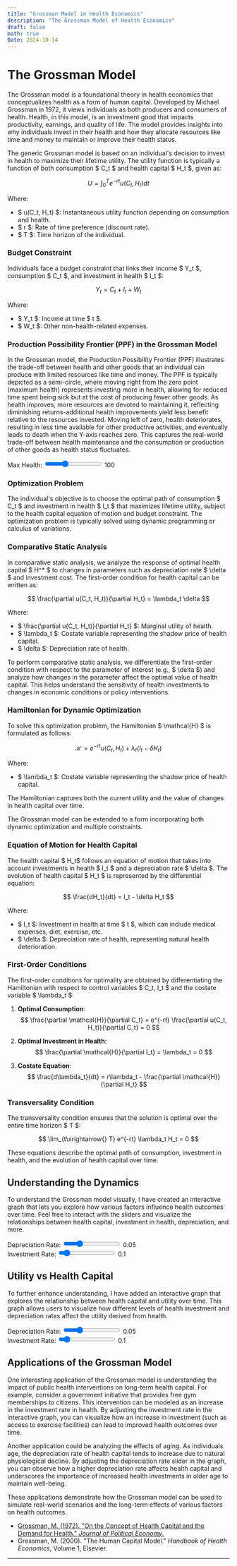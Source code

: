 ```yaml
---
title: "Grossman Model in Health Economics"
description: "The Grossman Model of Health Economics"
draft: false
math: true
Date: 2024-10-14
---
```


<script src="https://cdn.jsdelivr.net/npm/chart.js"></script>

# The Grossman Model

The Grossman model is a foundational theory in health economics that conceptualizes health as a form of human capital. Developed by Michael Grossman in 1972, it views individuals as both producers and consumers of health. Health, in this model, is an investment good that impacts productivity, earnings, and quality of life. The model provides insights into why individuals invest in their health and how they allocate resources like time and money to maintain or improve their health status.

The generic Grossman model is based on an individual's decision to invest in health to maximize their lifetime utility. The utility function is typically a function of both consumption $ C_t $ and health capital $ H_t $, given as:

$$
U = \int_0^T e^{-rt} u(C_t, H_t) dt
$$

Where:
- $ u(C_t, H_t) $: Instantaneous utility function depending on consumption and health.
- $ r $: Rate of time preference (discount rate).
- $ T $: Time horizon of the individual.



### Budget Constraint

Individuals face a budget constraint that links their income $ Y_t $, consumption $ C_t $, and investment in health $ I_t $:

$$
Y_t = C_t + I_t + W_t
$$

Where:
- $ Y_t $: Income at time $ t $.
- $ W_t $: Other non-health-related expenses.

### Production Possibility Frontier (PPF) in the Grossman Model

In the Grossman model, the Production Possibility Frontier (PPF) illustrates the trade-off between health and other goods that an individual can produce with limited resources like time and money. The PPF is typically depicted as a semi-circle, where moving right from the zero point (maximum health) represents investing more in health, allowing for reduced time spent being sick but at the cost of producing fewer other goods. As health improves, more resources are devoted to maintaining it, reflecting diminishing returns-additional health improvements yield less benefit relative to the resources invested. Moving left of zero, health deteriorates, resulting in less time available for other productive activities, and eventually leads to death when the Y-axis reaches zero. This captures the real-world trade-off between health maintenance and the consumption or production of other goods as health status fluctuates.

<div>
    <label for="maxHealthPPF">Max Health:</label>
    <input type="range" id="maxHealthPPF" min="50" max="200" step="10" value="100" onchange="updatePPFChart()">
    <label id="maxHealthPPFValue">100</label>
    <br>
    <canvas id="ppfChart"></canvas>
</div>

<script>
    const ctxPPF = document.getElementById('ppfChart').getContext('2d');
    let ppfChart;

    function generatePPFData(maxHealth) {
        let data = [];
        for (let health = -maxHealth; health <= maxHealth; health++) {
            let otherGoods = Math.sqrt(maxHealth ** 2 - health ** 2); // Full half-circle equation for PPF
            data.push({ x: health, y: otherGoods });
        }
        return data;
    }

    function updatePPFChart() {
        const maxHealth = parseFloat(document.getElementById('maxHealthPPF').value);
        document.getElementById('maxHealthPPFValue').innerText = maxHealth;

        const data = generatePPFData(maxHealth);
        ppfChart.data.datasets[0].data = data;
        ppfChart.update();
    }

    document.addEventListener('DOMContentLoaded', function() {
        ppfChart = new Chart(ctxPPF, {
            type: 'scatter',
            data: {
                datasets: [
                    {
                        label: 'Production Possibility Frontier (PPF)',
                        data: generatePPFData(100),
                        borderColor: 'rgba(54, 162, 235, 1)',
                        borderWidth: 2,
                        showLine: true,
                        fill: false
                    }
                ]
            },
            options: {
                responsive: true,
                scales: {
                    x: {
                        title: {
                            display: true,
                            text: 'Health (Units)'
                        },
                        min: -100,
                        max: 100
                    },
                    y: {
                        title: {
                            display: true,
                            text: 'Other Goods (Units)'
                        },
                        min: 0
                    }
                },
                interaction: {
                    mode: 'index',
                    intersect: false
                },
                plugins: {
                    tooltip: {
                        callbacks: {
                            label: function(context) {
                                let label = context.dataset.label || '';
                                if (label) {
                                    label += ': ';
                                }
                                label += `(${Math.round(context.raw.x * 100) / 100}, ${Math.round(context.raw.y * 100) / 100})`;
                                return label;
                            }
                        }
                    }
                }
            }
        });
    });
</script>

### Optimization Problem

The individual's objective is to choose the optimal path of consumption $ C_t $ and investment in health $ I_t $ that maximizes lifetime utility, subject to the health capital equation of motion and budget constraint. The optimization problem is typically solved using dynamic programming or calculus of variations.


### Comparative Static Analysis

In comparative static analysis, we analyze the response of optimal health capital $ H^* $ to changes in parameters such as depreciation rate $ \delta $ and investment cost. The first-order condition for health capital can be written as:

$$
\frac{\partial u(C_t, H_t)}{\partial H_t} = \lambda_t \delta
$$

Where:
- $ \frac{\partial u(C_t, H_t)}{\partial H_t} $: Marginal utility of health.
- $ \lambda_t $: Costate variable representing the shadow price of health capital.
- $ \delta $: Depreciation rate of health.

To perform comparative static analysis, we differentiate the first-order condition with respect to the parameter of interest (e.g., $ \delta $) and analyze how changes in the parameter affect the optimal value of health capital. This helps understand the sensitivity of health investments to changes in economic conditions or policy interventions.

### Hamiltonian for Dynamic Optimization

To solve this optimization problem, the Hamiltonian $ \mathcal{H} $ is formulated as follows:

$$
\mathcal{H} = e^{-rt} u(C_t, H_t) + \lambda_t (I_t - \delta H_t)
$$

Where:
- $ \lambda_t $: Costate variable representing the shadow price of health capital.

The Hamiltonian captures both the current utility and the value of changes in health capital over time.

The Grossman model can be extended to a form incorporating both dynamic optimization and multiple constraints. 


### Equation of Motion for Health Capital
The health capital $ H_t$  follows an equation of motion that takes into account investments in health $ I_t $ and a depreciation rate $ \delta $. The evolution of health capital $ H_t $ is represented by the differential equation:

$$
\frac{dH_t}{dt} = I_t - \delta H_t
$$

Where:
- $ I_t $: Investment in health at time $ t $, which can include medical expenses, diet, exercise, etc.
- $ \delta $: Depreciation rate of health, representing natural health deterioration.

### First-Order Conditions

The first-order conditions for optimality are obtained by differentiating the Hamiltonian with respect to control variables $ C_t, I_t $ and the costate variable $ \lambda_t $:

1. **Optimal Consumption**: 
$$
\frac{\partial \mathcal{H}}{\partial C_t} = e^{-rt} \frac{\partial u(C_t, H_t)}{\partial C_t} = 0
$$

2. **Optimal Investment in Health**: 
$$
\frac{\partial \mathcal{H}}{\partial I_t} = \lambda_t = 0
$$

3. **Costate Equation**: 
$$
\frac{d\lambda_t}{dt} = r\lambda_t - \frac{\partial \mathcal{H}}{\partial H_t}
$$

### Transversality Condition

The transversality condition ensures that the solution is optimal over the entire time horizon $ T $:

$$
\lim_{t\xrightarrow{} T} e^{-rt} \lambda_t H_t = 0
$$

These equations describe the optimal path of consumption, investment in health, and the evolution of health capital over time.

## Understanding the Dynamics

To understand the Grossman model visually, I have created an interactive graph that lets you explore how various factors influence health outcomes over time. Feel free to interact with the sliders and visualize the relationships between health capital, investment in health, depreciation, and more.

<div>
    <label for="depreciationRate">Depreciation Rate:</label>
    <input type="range" id="depreciationRate" min="0" max="0.2" step="0.01" value="0.05" onchange="updateGrossmanChart()">
    <label id="depreciationRateValue">0.05</label>
    <br>
    <label for="investmentRate">Investment Rate:</label>
    <input type="range" id="investmentRate" min="0" max="1" step="0.05" value="0.1" onchange="updateGrossmanChart()">
    <label id="investmentRateValue">0.1</label>
    <br>
    <canvas id="grossmanChart"></canvas>
</div>

<script>
    const ctx = document.getElementById('grossmanChart').getContext('2d');
    let grossmanChart;

    function generateHealthData(periods, initialHealth, depreciationRate, investmentRate) {
        let data = [];
        let health = initialHealth;
        for (let i = 0; i < periods; i++) {
            health = health * (1 - depreciationRate) + investmentRate * 100;
            data.push(health);
        }
        return data;
    }

    function updateGrossmanChart() {
        const depreciationRate = parseFloat(document.getElementById('depreciationRate').value);
        const investmentRate = parseFloat(document.getElementById('investmentRate').value);
        document.getElementById('depreciationRateValue').innerText = depreciationRate;
        document.getElementById('investmentRateValue').innerText = investmentRate;

        const data = generateHealthData(20, 100, depreciationRate, investmentRate);
        grossmanChart.data.datasets[0].data = data;
        grossmanChart.update();
    }

    document.addEventListener('DOMContentLoaded', function() {
        grossmanChart = new Chart(ctx, {
            type: 'line',
            data: {
                labels: Array.from({length: 20}, (_, i) => `Year ${i + 1}`),
                datasets: [
                    {
                        label: 'Health Capital',
                        data: generateHealthData(20, 100, 0.05, 0.1),
                        borderColor: 'rgba(75, 192, 192, 1)',
                        borderWidth: 2,
                        fill: false
                    }
                ]
            },
            options: {
                responsive: true,
                scales: {
                    x: {
                        title: {
                            display: true,
                            text: 'Time (Years)'
                        }
                    },
                    y: {
                        title: {
                            display: true,
                            text: 'Health Capital'
                        },
                        min: 0
                    }
                },
                interaction: {
                    mode: 'index',
                    intersect: false
                },
                plugins: {
                    tooltip: {
                        callbacks: {
                            label: function(context) {
                                let label = context.dataset.label || '';
                                if (label) {
                                    label += ': ';
                                }
                                label += Math.round(context.raw * 100) / 100;
                                return label;
                            }
                        }
                    }
                }
            }
        });
    });
</script>

## Utility vs Health Capital

To further enhance understanding, I have added an interactive graph that explores the relationship between health capital and utility over time. This graph allows users to visualize how different levels of health investment and depreciation rates affect the utility derived from health.

<div>
    <label for="depreciationRateUtility">Depreciation Rate:</label>
    <input type="range" id="depreciationRateUtility" min="0" max="0.2" step="0.01" value="0.05" onchange="updateUtilityChart()">
    <label id="depreciationRateUtilityValue">0.05</label>
    <br>
    <label for="investmentRateUtility">Investment Rate:</label>
    <input type="range" id="investmentRateUtility" min="0" max="1" step="0.05" value="0.1" onchange="updateUtilityChart()">
    <label id="investmentRateUtilityValue">0.1</label>
    <br>
    <canvas id="utilityChart"></canvas>
</div>

<script>
    const ctxUtility = document.getElementById('utilityChart').getContext('2d');
    let utilityChart;

    function generateUtilityData(periods, initialHealth, depreciationRate, investmentRate) {
        let data = [];
        let health = initialHealth;
        for (let i = 0; i < periods; i++) {
            health = health * (1 - depreciationRate) + investmentRate * 100;
            let utility = Math.log(health); // Assuming a logarithmic utility function for health
            data.push(utility);
        }
        return data;
    }

    function updateUtilityChart() {
        const depreciationRate = parseFloat(document.getElementById('depreciationRateUtility').value);
        const investmentRate = parseFloat(document.getElementById('investmentRateUtility').value);
        document.getElementById('depreciationRateUtilityValue').innerText = depreciationRate;
        document.getElementById('investmentRateUtilityValue').innerText = investmentRate;

        const data = generateUtilityData(20, 100, depreciationRate, investmentRate);
        utilityChart.data.datasets[0].data = data;
        utilityChart.update();
    }

    document.addEventListener('DOMContentLoaded', function() {
        utilityChart = new Chart(ctxUtility, {
            type: 'line',
            data: {
                labels: Array.from({length: 20}, (_, i) => `Year ${i + 1}`),
                datasets: [
                    {
                        label: 'Utility Derived from Health',
                        data: generateUtilityData(20, 100, 0.05, 0.1),
                        borderColor: 'rgba(255, 99, 132, 1)',
                        borderWidth: 2,
                        fill: false
                    }
                ]
            },
            options: {
                responsive: true,
                scales: {
                    x: {
                        title: {
                            display: true,
                            text: 'Time (Years)'
                        }
                    },
                    y: {
                        title: {
                            display: true,
                            text: 'Utility'
                        },
                        min: 0
                    }
                },
                interaction: {
                    mode: 'index',
                    intersect: false
                },
                plugins: {
                    tooltip: {
                        callbacks: {
                            label: function(context) {
                                let label = context.dataset.label || '';
                                if (label) {
                                    label += ': ';
                                }
                                label += Math.round(context.raw * 100) / 100;
                                return label;
                            }
                        }
                    }
                }
            }
        });
    });
</script>

## Applications of the Grossman Model

One interesting application of the Grossman model is understanding the impact of public health interventions on long-term health capital. For example, consider a government initiative that provides free gym memberships to citizens. This intervention can be modeled as an increase in the investment rate in health. By adjusting the investment rate in the interactive graph, you can visualize how an increase in investment (such as access to exercise facilities) can lead to improved health outcomes over time.

Another application could be analyzing the effects of aging. As individuals age, the depreciation rate of health capital tends to increase due to natural physiological decline. By adjusting the depreciation rate slider in the graph, you can observe how a higher depreciation rate affects health capital and underscores the importance of increased health investments in older age to maintain well-being.

These applications demonstrate how the Grossman model can be used to simulate real-world scenarios and the long-term effects of various factors on health outcomes.

- [Grossman, M. (1972). "On the Concept of Health Capital and the Demand for Health." *Journal of Political Economy*.](https://www.journals.uchicago.edu/doi/10.1086/259880)
- Grossman, M. (2000). "The Human Capital Model." *Handbook of Health Economics*, Volume 1, Elsevier.

---